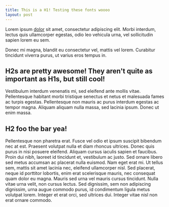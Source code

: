 ```yaml
---
title: This is a H1! Testing these fonts woooo
layout: post
---
```


Lorem ipsum [dolor](#) sit amet, consectetur adipiscing elit. Morbi interdum, lectus quis ullamcorper egestas, odio leo vehicula urna, vel sollicitudin sapien lorem eu sem. 

Donec mi magna, blandit eu consectetur vel, mattis vel lorem. Curabitur tincidunt viverra purus, ut varius eros tempus in. 

## H2s are pretty awesome! They aren't quite as important as H1s, but still cool! 

Vestibulum interdum venenatis mi, sed eleifend ante mollis vitae. Pellentesque habitant morbi tristique senectus et netus et malesuada fames ac turpis egestas. Pellentesque non mauris ac purus interdum egestas ac tempor magna. Aliquam aliquam nulla massa, sed lacinia ipsum. Donec ut enim massa.

## H2 foo the bar yea! 

Pellentesque non pharetra erat. Fusce vel odio et ipsum suscipit bibendum nec at est. Praesent volutpat nulla et diam rhoncus ultrices. Donec quis purus in nisi posuere eleifend. Aliquam cursus iaculis sapien et faucibus. Proin dui nibh, laoreet id tincidunt et, vestibulum ac justo. Sed ornare libero sed metus accumsan ac placerat nulla euismod. Nam eget erat mi. Ut tellus sem, mattis sit amet lacinia nec, eleifend ullamcorper nisl. Sed placerat, neque id porttitor lobortis, enim erat scelerisque mauris, nec consequat quam dolor eu magna. Mauris sed urna vel mauris cursus tincidunt. Nulla vitae urna velit, non cursus lectus. Sed dignissim, sem non adipiscing dignissim, urna augue commodo purus, id condimentum ligula metus volutpat lorem. Integer et erat orci, sed ultrices dui. Integer vitae nisl non erat ornare commodo.